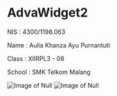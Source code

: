 # AdvaWidget2

NIS : 4300/1198.063

Name : Aulia Khanza Ayu Purnantuti

Class : XIIRPL3 - 08

School : SMK Telkom Malang

![Image of Null](https://github.com/akhanzaku/AdvaWidget1/blob/master/AdvaWid2.png)
![Image of Null](https://github.com/akhanzaku/AdvaWidget1/blob/master/AdvaWid2b.png)
